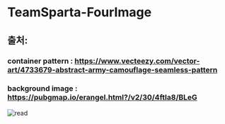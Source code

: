 # TeamSparta-FourImage
## 출처:
### container pattern : https://www.vecteezy.com/vector-art/4733679-abstract-army-camouflage-seamless-pattern
### background image : https://pubgmap.io/erangel.html?/v2/30/4ftla8/BLeG
![read](https://user-images.githubusercontent.com/99482796/221865322-38848750-afa7-4ca1-8d36-6972c4b1e559.png)